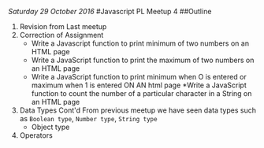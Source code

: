 *Saturday 29 October 2016*
#Javascript PL Meetup 4
##Outline
1. Revision from Last meetup
2. Correction of Assignment
	* Write a Javascript function to print minimum of two numbers on an HTML page
	* Write a JavaScript function to print the maximum of two numbers on an HTML page
	* Write a JavaScript function to print minimum when O is entered or maximum when 1 is entered ON AN html page
	*Write a JavaScript function to count the number of a particular character in a String on an HTML page
3. Data Types Cont'd
From previous meetup we have seen data types such as `Boolean type`, `Number type`, `String type`
	* Object type
4.	Operators

